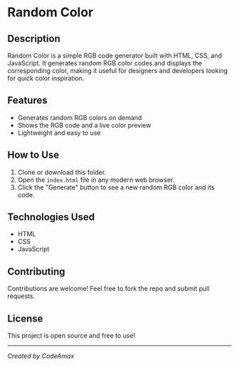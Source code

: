 # Random Color

## Description
Random Color is a simple RGB code generator built with HTML, CSS, and JavaScript. It generates random RGB color codes and displays the corresponding color, making it useful for designers and developers looking for quick color inspiration.

## Features
- Generates random RGB colors on demand
- Shows the RGB code and a live color preview
- Lightweight and easy to use

## How to Use
1. Clone or download this folder.
2. Open the `index.html` file in any modern web browser.
3. Click the "Generate" button to see a new random RGB color and its code.

## Technologies Used
- HTML
- CSS
- JavaScript

## Contributing
Contributions are welcome! Feel free to fork the repo and submit pull requests.

## License
This project is open source and free to use!

---

*Created by CodeAmax*
